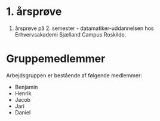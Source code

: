 # 1. årsprøve
1. årsprøve på 2. semester - datamatiker-uddannelsen hos Erhvervsakademi Sjælland Campus Roskilde.

# Gruppemedlemmer
Arbejdsgruppen er bestående af følgende medlemmer:
<ul>
  <li>Benjamin</li>
  <li>Henrik</li>
  <li>Jacob</li>
  <li>Jari</li>
  <li>Daniel</li>
</ul>

